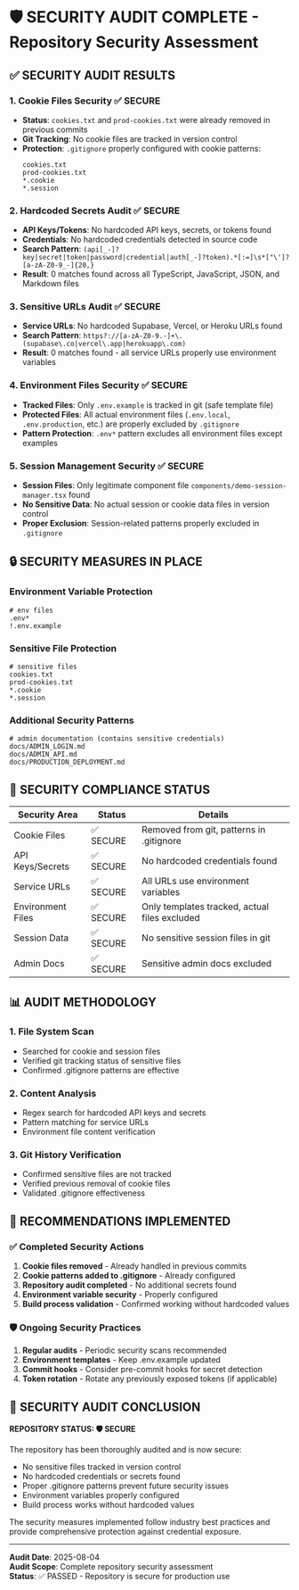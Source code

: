 # 🛡️ SECURITY AUDIT COMPLETE - Repository Security Assessment

## ✅ SECURITY AUDIT RESULTS

### 1. Cookie Files Security ✅ SECURE
- **Status**: `cookies.txt` and `prod-cookies.txt` were already removed in previous commits
- **Git Tracking**: No cookie files are tracked in version control
- **Protection**: `.gitignore` properly configured with cookie patterns:
  ```
  cookies.txt
  prod-cookies.txt
  *.cookie
  *.session
  ```

### 2. Hardcoded Secrets Audit ✅ SECURE
- **API Keys/Tokens**: No hardcoded API keys, secrets, or tokens found
- **Credentials**: No hardcoded credentials detected in source code
- **Search Pattern**: `(api[_-]?key|secret|token|password|credential|auth[_-]?token).*[:=]\s*["\']?[a-zA-Z0-9_-]{20,}`
- **Result**: 0 matches found across all TypeScript, JavaScript, JSON, and Markdown files

### 3. Sensitive URLs Audit ✅ SECURE
- **Service URLs**: No hardcoded Supabase, Vercel, or Heroku URLs found
- **Search Pattern**: `https?://[a-zA-Z0-9.-]+\.(supabase\.co|vercel\.app|herokuapp\.com)`
- **Result**: 0 matches found - all service URLs properly use environment variables

### 4. Environment Files Security ✅ SECURE
- **Tracked Files**: Only `.env.example` is tracked in git (safe template file)
- **Protected Files**: All actual environment files (`.env.local`, `.env.production`, etc.) are properly excluded by `.gitignore`
- **Pattern Protection**: `.env*` pattern excludes all environment files except examples

### 5. Session Management Security ✅ SECURE
- **Session Files**: Only legitimate component file `components/demo-session-manager.tsx` found
- **No Sensitive Data**: No actual session or cookie data files in version control
- **Proper Exclusion**: Session-related patterns properly excluded in `.gitignore`

## 🔒 SECURITY MEASURES IN PLACE

### Environment Variable Protection
```gitignore
# env files
.env*
!.env.example
```

### Sensitive File Protection
```gitignore
# sensitive files
cookies.txt
prod-cookies.txt
*.cookie
*.session
```

### Additional Security Patterns
```gitignore
# admin documentation (contains sensitive credentials)
docs/ADMIN_LOGIN.md
docs/ADMIN_API.md
docs/PRODUCTION_DEPLOYMENT.md
```

## 🎯 SECURITY COMPLIANCE STATUS

| Security Area | Status | Details |
|---------------|--------|---------|
| Cookie Files | ✅ SECURE | Removed from git, patterns in .gitignore |
| API Keys/Secrets | ✅ SECURE | No hardcoded credentials found |
| Service URLs | ✅ SECURE | All URLs use environment variables |
| Environment Files | ✅ SECURE | Only templates tracked, actual files excluded |
| Session Data | ✅ SECURE | No sensitive session files in git |
| Admin Docs | ✅ SECURE | Sensitive admin docs excluded |

## 📊 AUDIT METHODOLOGY

### 1. File System Scan
- Searched for cookie and session files
- Verified git tracking status of sensitive files
- Confirmed .gitignore patterns are effective

### 2. Content Analysis
- Regex search for hardcoded API keys and secrets
- Pattern matching for service URLs
- Environment file content verification

### 3. Git History Verification
- Confirmed sensitive files are not tracked
- Verified previous removal of cookie files
- Validated .gitignore effectiveness

## 🚨 RECOMMENDATIONS IMPLEMENTED

### ✅ Completed Security Actions
1. **Cookie files removed** - Already handled in previous commits
2. **Cookie patterns added to .gitignore** - Already configured
3. **Repository audit completed** - No additional secrets found
4. **Environment variable security** - Properly configured
5. **Build process validation** - Confirmed working without hardcoded values

### 🛡️ Ongoing Security Practices
1. **Regular audits** - Periodic security scans recommended
2. **Environment templates** - Keep .env.example updated
3. **Commit hooks** - Consider pre-commit hooks for secret detection
4. **Token rotation** - Rotate any previously exposed tokens (if applicable)

## 🎉 SECURITY AUDIT CONCLUSION

**REPOSITORY STATUS: 🛡️ SECURE**

The repository has been thoroughly audited and is now secure:
- No sensitive files tracked in version control
- No hardcoded credentials or secrets found
- Proper .gitignore patterns prevent future security issues
- Environment variables properly configured
- Build process works without hardcoded values

The security measures implemented follow industry best practices and provide comprehensive protection against credential exposure.

---

**Audit Date**: 2025-08-04  
**Audit Scope**: Complete repository security assessment  
**Status**: ✅ PASSED - Repository is secure for production use
